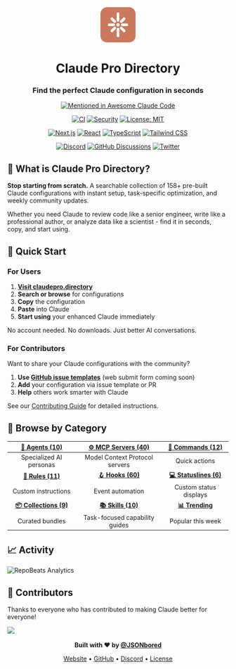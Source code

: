 <div align="center">

<img src="public/assets/icons/claudepro-directory-icon.svg" alt="Claude Pro Directory Logo" width="80" height="80" />

# Claude Pro Directory

### **Find the perfect Claude configuration in seconds**

[![Mentioned in Awesome Claude Code](https://awesome.re/mentioned-badge.svg)](https://github.com/hesreallyhim/awesome-claude-code)

[![CI](https://github.com/JSONbored/claudepro-directory/actions/workflows/ci.yml/badge.svg?branch=main)](https://github.com/JSONbored/claudepro-directory/actions/workflows/ci.yml)
[![Security](https://github.com/JSONbored/claudepro-directory/actions/workflows/security.yml/badge.svg?branch=main)](https://github.com/JSONbored/claudepro-directory/actions/workflows/security.yml)
[![License: MIT](https://img.shields.io/badge/License-MIT-orange.svg?style=flat-square)](https://opensource.org/licenses/MIT)

[![Next.js](https://img.shields.io/badge/Next.js-15.5-black?style=flat-square&logo=next.js&logoColor=white)](https://nextjs.org/)
[![React](https://img.shields.io/badge/React-19.1-61DAFB?style=flat-square&logo=react&logoColor=white)](https://react.dev/)
[![TypeScript](https://img.shields.io/badge/TypeScript-5.9-3178C6?style=flat-square&logo=typescript&logoColor=white)](https://www.typescriptlang.org/)
[![Tailwind CSS](https://img.shields.io/badge/Tailwind-v4.1-38B2AC?style=flat-square&logo=tailwind-css&logoColor=white)](https://tailwindcss.com/)

<div align="center">

[![Discord](https://img.shields.io/badge/Discord-Join%20Server-5865F2?style=for-the-badge&logo=discord&logoColor=white)](https://discord.gg/Ax3Py4YDrq)
[![GitHub Discussions](https://img.shields.io/badge/GitHub-Discussions-181717?style=for-the-badge&logo=github&logoColor=white)](https://github.com/JSONbored/claudepro-directory/discussions)
[![Twitter](https://img.shields.io/badge/Twitter-@JSONbored-1DA1F2?style=for-the-badge&logo=twitter&logoColor=white)](https://x.com/JSONbored)

</div>

</div>

## 🎯 What is Claude Pro Directory?

**Stop starting from scratch.** A searchable collection of 158+ pre-built Claude configurations with instant setup, task-specific optimization, and weekly community updates.

Whether you need Claude to review code like a senior engineer, write like a professional author, or analyze data like a scientist - find it in seconds, copy, and start using.

## 🚀 Quick Start

### For Users

1. **[Visit claudepro.directory](https://claudepro.directory)**
2. **Search or browse** for configurations
3. **Copy** the configuration
4. **Paste** into Claude
5. **Start using** your enhanced Claude immediately

No account needed. No downloads. Just better AI conversations.

### For Contributors

Want to share your Claude configurations with the community?

1. **Use [GitHub issue templates](https://github.com/JSONbored/claudepro-directory/issues/new/choose)** (web submit form coming soon)
2. **Add** your configuration via issue template or PR
3. **Help** others work smarter with Claude

See our [Contributing Guide](.github/CONTRIBUTING.md) for detailed instructions.

## 🎪 Browse by Category

<div align="center">

|     **[🤖 Agents (10)](https://claudepro.directory/agents)**      | **[⚙️ MCP Servers (40)](https://claudepro.directory/mcp)** |    **[🔧 Commands (12)](https://claudepro.directory/commands)**    |
| :---------------------------------------------------------------: | :--------------------------------------------------------: | :----------------------------------------------------------------: |
|                      Specialized AI personas                      |               Model Context Protocol servers               |                           Quick actions                            |
|      **[📜 Rules (11)](https://claudepro.directory/rules)**       |   **[🪝 Hooks (60)](https://claudepro.directory/hooks)**   | **[💻 Statuslines (6)](https://claudepro.directory/statuslines)**  |
|                        Custom instructions                        |                      Event automation                      |                       Custom status displays                       |
| **[📦 Collections (9)](https://claudepro.directory/collections)** |  **[📚 Skills (10)](https://claudepro.directory/skills)**  |     **[📊 Trending](https://claudepro.directory/trending)**        |
|                          Curated bundles                          |                 Task-focused capability guides             |                         Popular this week                          |

</div>

## 📈 Activity

![RepoBeats Analytics](https://repobeats.axiom.co/api/embed/c2b1b7e36103fba7a650c6d7f2777cba7338a1f7.svg "Repobeats analytics image")

## 👥 Contributors

Thanks to everyone who has contributed to making Claude better for everyone!

<!-- ALL-CONTRIBUTORS-LIST:START - Do not remove or modify this section -->
<!-- prettier-ignore-start -->
<!-- markdownlint-disable -->
<!-- Add contributors here -->
<!-- markdownlint-enable -->
<!-- prettier-ignore-end -->
<!-- ALL-CONTRIBUTORS-LIST:END -->

<a href="https://github.com/JSONbored/claudepro-directory/graphs/contributors">
  <img src="https://contrib.rocks/image?repo=JSONbored/claudepro-directory" />
</a>

<div align="center">

**Built with ❤️ by [@JSONbored](https://github.com/JSONbored)**

[Website](https://claudepro.directory) • [GitHub](https://github.com/JSONbored/claudepro-directory) • [Discord](https://discord.gg/Ax3Py4YDrq) • [License](LICENSE)

</div>
